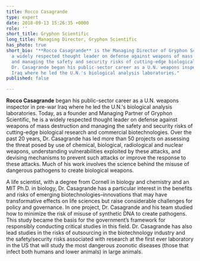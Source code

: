 ```yaml
---
title: Rocco Casagrande
type: expert
date: 2018-09-13 15:26:35 +0000
role: ''
short_title: Gryphon Scientific
long_title: Managing Director, Gryphon Scientific
has_photo: true
short_bio: "**Rocco Casagrande** is the Managing Director of Gryphon Scientific and
  a widely respected thought leader on defense against weapons of mass destruction
  and managing the safety and security risks of cutting-edge biological research.
  Dr. Casagrande began his public-sector career as a U.N. weapons inspector in pre-war
  Iraq where he led the U.N.'s biological analysis laboratories."
published: false

---
```

**Rocco Casagrande** began his public-sector career as a U.N. weapons inspector in pre-war Iraq where he led the U.N.'s biological analysis laboratories. Today, as a founder and Managing Partner of Gryphon Scientific, he is a widely respected thought leader on defense against weapons of mass destruction and managing the safety and security risks of cutting-edge biological research and commercial biotechnologies. Over the past 20 years, Dr. Casagrande has led more than 50 projects on assessing the threat posed by use of chemical, biological, radiological and nuclear weapons, understanding vulnerabilities exploited by these attacks, and devising mechanisms to prevent such attacks or improve the response to these attacks. Much of his work involves the science behind the misuse of dangerous pathogens to create biological weapons.  
  
A life scientist, with a degree from Cornell in biology and chemistry and an MIT Ph.D. in biology, Dr. Casagrande has a particular interest in the benefits and risks of emerging biotechnologies–innovations that may have transformative effects on life sciences but raise considerable challenges for policy and governance. In one project, Dr. Casagrande and his team studied how to minimize the risk of misuse of synthetic DNA to create pathogens. This study became the basis for the government’s framework for responsibly conducting critical studies in this field. Dr. Casagrande has also lead studies in the risks of outsourcing in the biotechnology industry and the safety/security risks associated with research at the first ever laboratory in the US that will study the most dangerous zoonotic diseases (those that infect both humans and lower animals) in large animals.
